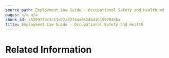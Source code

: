 ```yaml
---
source_path: Employment Law Guide - Occupational Safety and Health.md
pages: n/a-n/a
chunk_id: c52997f3c3c11d72a82f4aae524b4161597045ba
title: Employment Law Guide - Occupational Safety and Health
---
```

# Related Information
